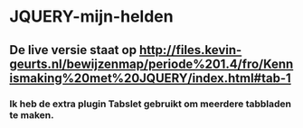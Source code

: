 # JQUERY-mijn-helden
## De live versie staat op http://files.kevin-geurts.nl/bewijzenmap/periode%201.4/fro/Kennismaking%20met%20JQUERY/index.html#tab-1
### Ik heb de extra plugin Tabslet gebruikt om meerdere tabbladen te maken.
